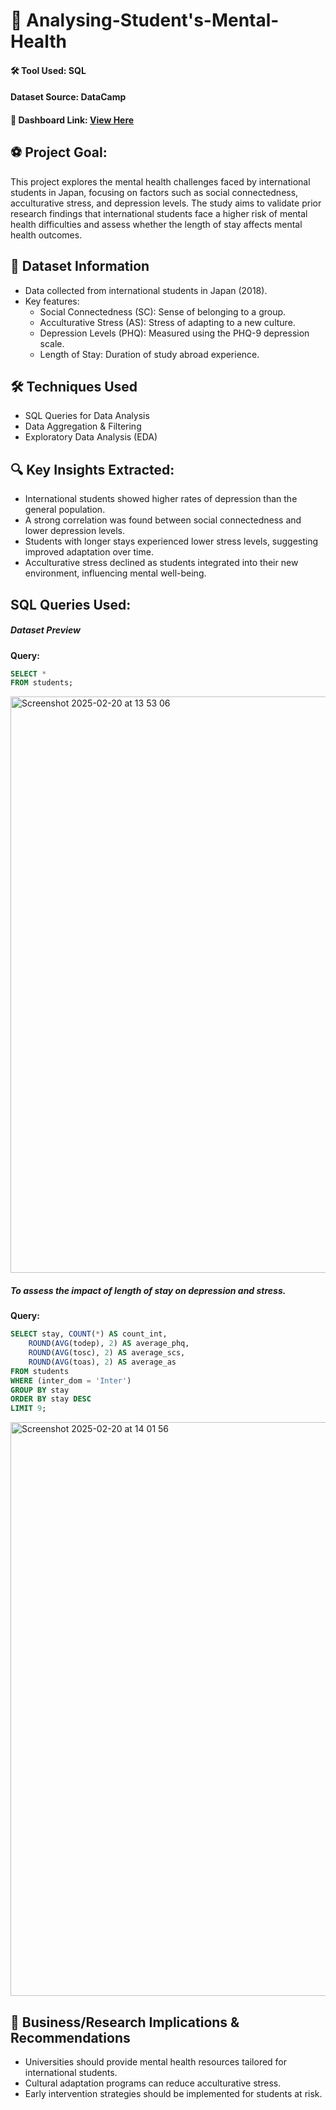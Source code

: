 # 🧠 Analysing-Student's-Mental-Health

#### 🛠️ Tool Used: SQL
#### Dataset Source: DataCamp
#### 📂 Dashboard Link: [View Here](https://www.datacamp.com/datalab/w/db1e8505-a537-4799-80f3-873ad8b4a412/edit#3b05e587-87e3-4bec-9511-ddaae6552ac4)

## ⚽️ Project Goal:
This project explores the mental health challenges faced by international students in Japan, focusing on factors such as social connectedness, acculturative stress, and depression levels. The study aims to validate prior research findings that international students face a higher risk of mental health difficulties and assess whether the length of stay affects mental health outcomes.
## 📂 Dataset Information
- Data collected from international students in Japan (2018).
- Key features:
  - Social Connectedness (SC): Sense of belonging to a group.
  - Acculturative Stress (AS): Stress of adapting to a new culture.
  - Depression Levels (PHQ): Measured using the PHQ-9 depression scale.
  - Length of Stay: Duration of study abroad experience.
## 🛠️ Techniques Used
- SQL Queries for Data Analysis
- Data Aggregation & Filtering
- Exploratory Data Analysis (EDA)

## 🔍 Key Insights Extracted:
- International students showed higher rates of depression than the general population.
- A strong correlation was found between social connectedness and lower depression levels.
- Students with longer stays experienced lower stress levels, suggesting improved adaptation over time.
- Acculturative stress declined as students integrated into their new environment, influencing mental well-being.

## SQL Queries Used:

##### Dataset Preview
**Query:**
````sql
SELECT * 
FROM students;
````
<img width="922" alt="Screenshot 2025-02-20 at 13 53 06" src="https://github.com/user-attachments/assets/16d5a3fb-476f-46d2-ba91-1643313d2c10" />

##### To assess the impact of length of stay on depression and stress.
**Query:**
````sql
SELECT stay, COUNT(*) AS count_int, 
    ROUND(AVG(todep), 2) AS average_phq,
    ROUND(AVG(tosc), 2) AS average_scs, 
    ROUND(AVG(toas), 2) AS average_as
FROM students
WHERE (inter_dom = 'Inter')
GROUP BY stay
ORDER BY stay DESC
LIMIT 9;
````
<img width="918" alt="Screenshot 2025-02-20 at 14 01 56" src="https://github.com/user-attachments/assets/6526d8ef-30b0-41f6-afe9-648d4ff7285c" />

## 📌 Business/Research Implications & Recommendations
- Universities should provide mental health resources tailored for international students.
- Cultural adaptation programs can reduce acculturative stress.
- Early intervention strategies should be implemented for students at risk.

